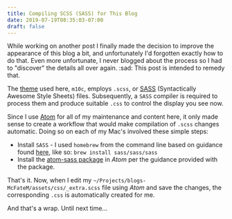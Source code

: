 ```yaml
---
title: Compiling SCSS (SASS) for This Blog
date: 2019-07-19T08:35:03-07:00
draft: false
---
```


While working on another post I finally made the decision to improve the appearance of this blog a bit, and unfortunately I'd forgotten exactly how to do that.  Even more unfortunate, I never blogged about the process so I had to "discover" the details all over again. :sad: This post is intended to remedy that.

The [theme](https://github.com/McFateM/hugo-theme-m10c) used here, `m10c`, employs `.scss`, or [SASS](https://sass-lang.com/) (Syntactically Awesome Style Sheets) files. Subsequently, a `SASS` compiler is required to process them and produce suitable `.css` to control the display you see now.

Since I use [Atom](https://atom.io/) for all of my maintenance and content here, it only made sense to create a workflow that would make compilation of `.scss` changes automatic.  Doing so on each of my Mac's involved these simple steps:

  - Install `SASS` - I used `homebrew` from the command line based on guidance found [here](https://sass-lang.com/install), like so: `brew install sass/sass/sass`
  - Install the [atom-sass package](https://atom.io/packages/atom-sass) in _Atom_ per the guidance provided with the package.

  That's it.  Now, when I edit my `~/Projects/blogs-McFateM/assets/css/_extra.scss` file using _Atom_ and save the changes, the corresponding `.css` is automatically created for me.

And that's a wrap.  Until next time...
